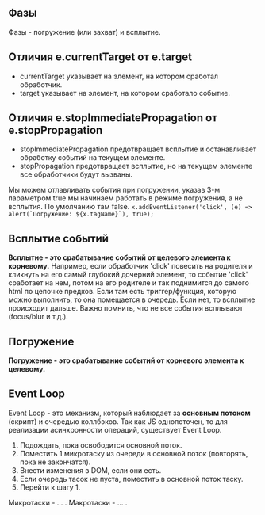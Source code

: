 ## Фазы
Фазы - погружение (или захват) и всплытие.

## Отличия e.currentTarget от e.target
* currentTarget указывает на элемент, на котором сработал обработчик.
* target указывает на элемент, на котором сработало событие.

## Отличия e.stopImmediatePropagation от e.stopPropagation
* stopImmediatePropagation предотвращает всплытие и останавливает обработку событий на текущем элементе.
* stopPropagation предотвращает всплытие, но на текущем элементе все обработчики будут вызваны.

Мы можем отлавливать события при погружении, указав 3-м параметром true мы начинаем работать в режиме погружения, а не всплытия. По умолчанию там false.
``x.addEventListener('click', (e) => alert(`Погружение: ${x.tagName}`), true);``

## Всплытие событий
**Всплытие - это срабатывание событий от целевого элемента к корневому.** Например, если обработчик 'click' повесить на родителя и кликнуть на его самый глубокий дочерний элемент, то событие 'click' сработает на нем, потом на его родителе и так поднимится до самого html по цепочке предков. Если там есть триггер/функция, которую можно выполнить, то она помещается в очередь. Если нет, то всплытие происходит дальше. Важно помнить, что не все события всплывают (focus/blur и т.д.).

## Погружение
**Погружение - это срабатывание событий от корневого элемента к целевому.**

## Event Loop
Event Loop - это механизм, который наблюдает за **основным потоком** (скрипт) и очередью коллбэков. Так как JS однопоточен, то для реализации асинхронности операций, существует Event Loop.
1. Подождать, пока освободится основной поток.
2. Поместить 1 микротаску из очереди в основной поток (повторять, пока не закончатся).
3. Внести изменения в DOM, если они есть.
4. Если очередь тасок не пуста, поместить в основной поток таску.
5. Перейти к шагу 1.

Микротаски - ... .
Макротаски - ... .
